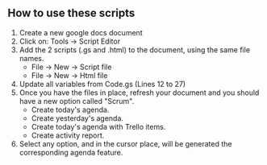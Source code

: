 How to use these scripts
------------------------

1. Create a new google docs document
2. Click on: Tools -> Script Editor
3. Add the 2 scripts (.gs and .html) to the document, using the same file names.
    - File -> New -> Script file
    - File -> New -> Html file  
4. Update all variables	from Code.gs (Lines 12 to 27)
5. Once you have the files in place, refresh your document and you should have a new option called "Scrum".
    - Create today's agenda.
    - Create yesterday's agenda.
    - Create today's agenda with Trello items.
    - Create activity report.
6. Select any option, and in the cursor place, will be generated the corresponding agenda feature.
